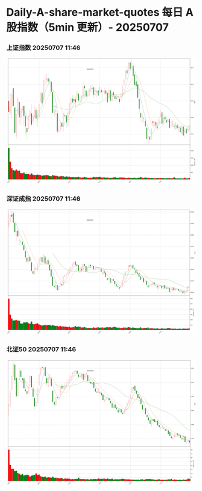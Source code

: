 
# Daily-A-share-market-quotes 每日 A 股指数（5min 更新）- 20250707

### 上证指数 20250707 11:46
![](./fig/2025/7/20250707-sh000001.png)

### 深证成指 20250707 11:46
![](./fig/2025/7/20250707-sz399001.png)

### 北证50 20250707 11:46
![](./fig/2025/7/20250707-bj899050.png)
